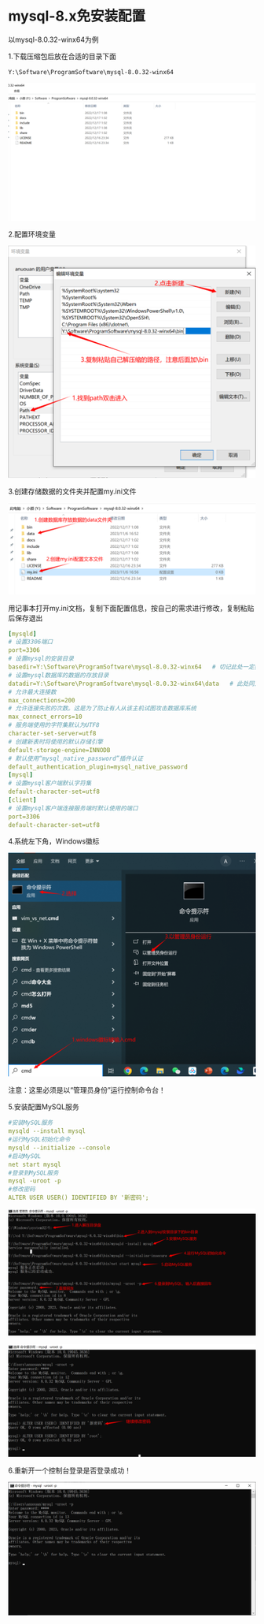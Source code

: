 # mysql-8.x免安装配置

以mysql-8.0.32-winx64为例

1.下载压缩包后放在合适的目录下面

```Plain
Y:\Software\ProgramSoftware\mysql-8.0.32-winx64
```

![img](1-mysql-8.x%E5%85%8D%E5%AE%89%E8%A3%85%E9%85%8D%E7%BD%AE.assets/1709188648088-7.png)

2.配置环境变量

![img](1-mysql-8.x%E5%85%8D%E5%AE%89%E8%A3%85%E9%85%8D%E7%BD%AE.assets/1709188648081-1.png)

3.创建存储数据的文件夹并配置my.ini文件

![img](1-mysql-8.x%E5%85%8D%E5%AE%89%E8%A3%85%E9%85%8D%E7%BD%AE.assets/1709188648082-2.png)

用记事本打开my.ini文档，复制下面配置信息，按自己的需求进行修改，复制粘贴后保存退出

```YAML
[mysqld]
# 设置3306端口
port=3306
# 设置mysql的安装目录
basedir=Y:\Software\ProgramSoftware\mysql-8.0.32-winx64   # 切记此处一定要用双斜杠\\，单斜杠我这里会出错，或者是用反单斜杠。自己尝试吧
# 设置mysql数据库的数据的存放目录
datadir=Y:\Software\ProgramSoftware\mysql-8.0.32-winx64\data   # 此处同上
# 允许最大连接数
max_connections=200
# 允许连接失败的次数。这是为了防止有人从该主机试图攻击数据库系统
max_connect_errors=10
# 服务端使用的字符集默认为UTF8
character-set-server=utf8
# 创建新表时将使用的默认存储引擎
default-storage-engine=INNODB
# 默认使用“mysql_native_password”插件认证
default_authentication_plugin=mysql_native_password
[mysql]
# 设置mysql客户端默认字符集
default-character-set=utf8
[client]
# 设置mysql客户端连接服务端时默认使用的端口
port=3306
default-character-set=utf8
```

4.系统左下角，Windows徽标

![img](1-mysql-8.x%E5%85%8D%E5%AE%89%E8%A3%85%E9%85%8D%E7%BD%AE.assets/1709188648082-3.png)

注意：这里必须是以“管理员身份”运行控制命令台！

5.安装配置MySQL服务

```YAML
#安装MySQL服务
mysqld --install mysql
#运行MySQL初始化命令
mysqld --initialize --console
#启动MySQL
net start mysql
#登录到MySQL服务
mysql -uroot -p
#修改密码
ALTER USER USER() IDENTIFIED BY '新密码';
```

![img](1-mysql-8.x%E5%85%8D%E5%AE%89%E8%A3%85%E9%85%8D%E7%BD%AE.assets/1709188648082-4.png)

![img](1-mysql-8.x%E5%85%8D%E5%AE%89%E8%A3%85%E9%85%8D%E7%BD%AE.assets/1709188648082-5.png)

6.重新开一个控制台登录是否登录成功！

![img](1-mysql-8.x%E5%85%8D%E5%AE%89%E8%A3%85%E9%85%8D%E7%BD%AE.assets/1709188648083-6.png)
